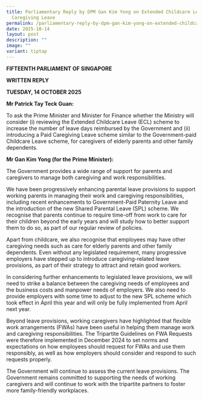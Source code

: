 ```yaml
---
title: Parliamentary Reply by DPM Gan Kim Yong on Extended Childcare Leave and
  Caregiving Leave
permalink: /parliamentary-reply-by-dpm-gan-kim-yong-on-extended-childcare-leave-and-caregiving-leave/
date: 2025-10-14
layout: post
description: ""
image: ""
variant: tiptap
---
```

<p><strong>FIFTEENTH PARLIAMENT OF SINGAPORE</strong>
</p>
<p><strong>WRITTEN REPLY</strong>&nbsp;</p>
<p><strong>TUESDAY, 14 OCTOBER 2025</strong>
</p>
<p><strong>Mr Patrick Tay Teck Guan:</strong>
</p>
<p>To ask the Prime Minister and Minister for Finance whether the Ministry
will consider (i) reviewing the Extended Childcare Leave (ECL) scheme to
increase the number of leave days reimbursed by the Government and (ii)
introducing a Paid Caregiving Leave scheme similar to the Government-paid
Childcare Leave scheme, for caregivers of elderly parents and other family
dependents.</p>
<p><strong>Mr Gan Kim Yong (for the Prime Minister):</strong>
</p>
<p>The Government provides a wide range of support for parents and caregivers
to manage both caregiving and work responsibilities.</p>
<p>We have been progressively enhancing parental leave provisions to support
working parents in managing their work and caregiving responsibilities,
including recent enhancements to Government-Paid Paternity Leave and the
introduction of the new Shared Parental Leave (SPL) scheme. We recognise
that parents continue to require time-off from work to care for their children
beyond the early years and will study how to better support them to do
so, as part of our regular review of policies.</p>
<p>Apart from childcare, we also recognise that employees may have other
caregiving needs such as care for elderly parents and other family dependents.
Even without any legislated requirement, many progressive employers have
stepped up to introduce caregiving-related leave provisions, as part of
their strategy to attract and retain good workers.</p>
<p>In considering further enhancements to legislated leave provisions, we
will need to strike a balance between the caregiving needs of employees
and the business costs and manpower needs of employers. We also need to
provide employers with some time to adjust to the new SPL scheme which
took effect in April this year and will only be fully implemented from
April next year.</p>
<p>Beyond leave provisions, working caregivers have highlighted that flexible
work arrangements (FWAs) have been useful in helping them manage work and
caregiving responsibilities. The Tripartite Guidelines on FWA Requests
were therefore implemented in December 2024 to set norms and expectations
on how employees should request for FWAs and use them responsibly, as well
as how employers should consider and respond to such requests properly.</p>
<p>The Government will continue to assess the current leave provisions. The
Government remains committed to supporting the needs of working caregivers
and will continue to work with the tripartite partners to foster more family-friendly
workplaces.</p>
<p></p>
